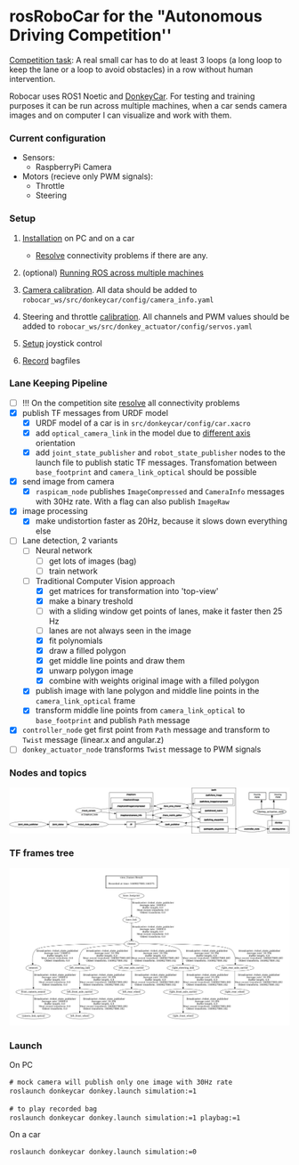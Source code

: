 # rosRoboCar for the "Autonomous Driving Competition''
[Competition task](https://www.meetup.com/autonomous-robots-berlin/): A real small car has to do at least 3 loops (a long loop to keep the lane or a loop to avoid obstacles) in a row without human intervention.

Robocar uses ROS1 Noetic and [DonkeyCar](https://docs.donkeycar.com/). For testing and training purposes it can be run across multiple machines, when a car sends camera images and on computer I can visualize and work with them.

### Current configuration

* Sensors:
  * RaspberryPi Camera
* Motors (recieve only PWM signals):
  * Throttle
  * Steering

### Setup

1. [Installation](https://github.com/CatUnderTheLeaf/rosRoboCar/wiki/Installation) on PC and on a car

   * [Resolve](https://github.com/CatUnderTheLeaf/rosRoboCar/wiki/Connectivity-problem) connectivity problems if there are any.

2. (optional) [Running ROS across multiple machines](https://github.com/CatUnderTheLeaf/rosRoboCar/wiki/Running-ROS-across-multiple-machines)

3. [Camera calibration](https://github.com/CatUnderTheLeaf/rosRoboCar/wiki/Camera-calibration). All data should be added to `robocar_ws/src/donkeycar/config/camera_info.yaml`

4. Steering and throttle [calibration](https://docs.donkeycar.com/guide/calibrate/). All channels and PWM values should be added to `robocar_ws/src/donkey_actuator/config/servos.yaml`

5. [Setup](https://github.com/CatUnderTheLeaf/rosRoboCar/wiki/Setup-joystick) joystick control

6. [Record](https://github.com/CatUnderTheLeaf/rosRoboCar/wiki/Make-bagfiles) bagfiles

### Lane Keeping Pipeline

  - [ ] !!! On the competition site [resolve](https://github.com/CatUnderTheLeaf/rosRoboCar/wiki/Connectivity-problem) all connectivity problems
  - [x] publish TF messages from URDF model
     - [x] URDF model of a car is in `src/donkeycar/config/car.xacro`
     - [x] add `optical_camera_link` in the model due to [different axis](http://wiki.ros.org/image_pipeline/CameraInfo) orientation
     - [x] add `joint_state_publisher` and `robot_state_publisher` nodes to the launch file to publish static TF messages. Transfomation between `base_footprint` and `camera_link_optical` should be possible
  - [x] send image from camera
     - [x] `raspicam_node` publishes `ImageCompressed` and `CameraInfo` messages with 30Hz rate. With a flag can also publish `ImageRaw`
  - [x] image processing
     - [x] make undistortion faster as 20Hz, because it slows down everything else
  - [ ] Lane detection, 2 variants
     - [ ] Neural network
        - [ ] get lots of images (bag)
        - [ ] train network
     - [ ] Traditional Computer Vision approach
        - [x] get matrices for transformation into 'top-view'
        - [x] make a binary treshold
        - [ ] with a sliding window get points of lanes, make it faster then 25 Hz
        - [ ] lanes are not always seen in the image
        - [x] fit polynomials
        - [x] draw a filled polygon
        - [x] get middle line points and draw them
        - [x] unwarp polygon image
        - [x] combine with weights original image with a filled polygon
     - [x] publish image with lane polygon and middle line points in the `camera_link_optical` frame
     - [x] transform middle line points from `camera_link_optical` to `base_footprint` and publish `Path` message
  - [x] `controller_node` get first point from `Path` message and transform to `Twist` message (linear.x and angular.z)  
  - [ ] `donkey_actuator_node` transforms `Twist` message to PWM signals

### Nodes and topics

![rqtgraph](https://github.com/CatUnderTheLeaf/rosRoboCar/blob/main/additional_files/rosgraph.png)

### TF frames tree

![frames](https://github.com/CatUnderTheLeaf/rosRoboCar/blob/main/additional_files/tf_frames.jpg)

### Launch

On PC
```
# mock camera will publish only one image with 30Hz rate
roslaunch donkeycar donkey.launch simulation:=1

# to play recorded bag
roslaunch donkeycar donkey.launch simulation:=1 playbag:=1
```

On a car
```
roslaunch donkeycar donkey.launch simulation:=0
```
